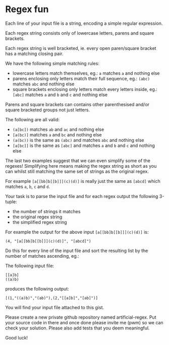 # Regex fun

Each line of your input file is a string, encoding a simple regular expression.

Each regex string consists only of lowercase letters, parens and square brackets.

Each regex string is well bracketed, ie. every open paren/square bracket has a matching closing pair.

We have the following simple matching rules:

  - lowercase letters match themselves, eg.:
    `a` matches `a` and nothing else
  - parens enclosing only letters match their full sequence, eg.:
    `(abc)` matches `abc` and nothing else
  - square brackets enclosing only letters match every letters inside, eg.:
    `[abc]` matches `a` and `b` and `c` and nothing else

Parens and square brackets can contains other parenthesised and/or square bracketed groups not just letters.

The following are all valid:

  - `(a[bc])` matches `ab` and `ac` and nothing else
  - `[a(bc)]` matches `a` and `bc` and nothing else
  - `(a(bc))` is the same as `(abc)` and matches `abc` and nothing else
  - `[a[bc]]` is the same as `[abc]` and matches `a` and `b` and `c` and nothing else

The last two examples suggest that we can even simplify some of the regexes! Simplifying here means making the regex string as short as you can whilst still matching the same set of strings as the original regex.

For example `[a[[bb]b[[b]]](c)(d)]` is really just the same as `[abcd]` which matches `a`, `b`, `c` and `d`.

Your task is to parse the input file and for each regex output the following 3-tuple:
  - the number of strings it matches
  - the original regex string
  - the simplified regex string

 For example the output for the above input `[a[[bb]b[[b]]](c)(d)]` is:

```
(4, "[a[[bb]b[[b]]](c)(d)]", "[abcd]")
```

Do this for every line of the input file and sort the resulting list by the number of matches ascending, eg.:

The following input file:

```
[[a]b]
((a)b)
```

produces the following output:

```
[(1,"((a)b)","(ab)"),(2,"[[a]b]","[ab]")]
```

You will find your input file attached to this gist.

Please create a new private github repository named artificial-regex. Put your source code in there and once done please invite me (pwm) so we can check your solution. Please also add tests that you deem meaningful.

Good luck!
